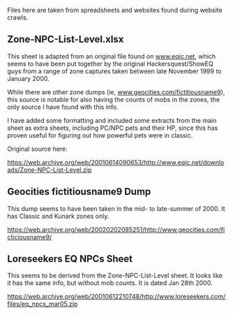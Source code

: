 Files here are taken from spreadsheets and websites found during website crawls.

## Zone-NPC-List-Level.xlsx

This sheet is adapted from an original file found on www.eqic.net, which seems to have been put together by the original Hackersquest/ShowEQ guys from a range of zone captures taken between late November 1999 to January 2000.

While there are other zone dumps (ie, www.geocities.com/fictitiousname9), this source is notable for also having the counts of mobs in the zones, the only source I have found with this info.

I have added some formatting and included some extracts from the main sheet as extra sheets, including PC/NPC pets and their HP, since this has proven useful for figuring out how powerful pets were in classic.

Original source here:

https://web.archive.org/web/20010614090653/http://www.eqic.net/downloads/Zone-NPC-List-Level.zip

## Geocities fictitiousname9 Dump

This dump seems to have been taken in the mid- to late-summer of 2000. It has Classic and Kunark zones only.

https://web.archive.org/web/20020202085251/http://www.geocities.com/ficticiousname9/

## Loreseekers EQ NPCs Sheet

This seems to be derived from the Zone-NPC-List-Level sheet. It looks like it has the same info, but without mob counts. It is dated Jan 28th 2000.

https://web.archive.org/web/20010612210748/http://www.loreseekers.com/files/eq_npcs_mar05.zip
